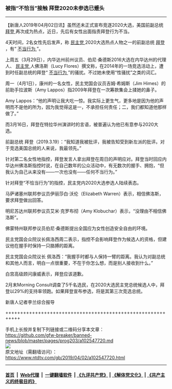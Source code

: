 ### 被指“不恰当”接触 拜登2020未参选已蹙头
------------------------

<div class="post_content" itemprop="articleBody">
 <p>
  【新唐人2019年04月02日讯】虽然还未正式宣布竞逐2020大选，美国前副总统
  <a href="https://www.ntdtv.com/gb/拜登.htm">
   拜登
  </a>
  再次成为热点，近日，先后有女性出面指责拜登行为不当。
 </p>
 <p>
  4天时间，2名女性先后发声，称
  <a href="https://www.ntdtv.com/gb/民主党.htm">
   民主党
  </a>
  2020大选热点人物之一的前副总统
  <a href="https://www.ntdtv.com/gb/拜登.htm">
   拜登
  </a>
  ，有“
  <a href="https://www.ntdtv.com/gb/不当行为.htm">
   不当行为
  </a>
  ”。
 </p>
 <p>
  上周五（3月29日），内华达州前州议员、伯尼·桑德斯2016大选在内华达州的代理人、
  <a href="https://www.ntdtv.com/gb/民主党.htm">
   民主党
  </a>
  人佛洛斯（Lucy Flores）撰文称，在2014年的一场竞选活动上，遭到时任副总统的拜登“
  <a href="https://www.ntdtv.com/gb/不当行为.htm">
   不当行为
  </a>
  ”的骚扰。不过她未使用“性骚扰”之类的词汇。
 </p>
 <p>
  周一（4月1日），康州的一名女性，民主党国会议员吉姆·希姆斯（Jim Himes）的前助手拉波斯（Amy Lappos）指2009年拜登在一次筹款集会上揉她的鼻子。
 </p>
 <p>
  Amy Lappos：“他的声明让我大吃一惊。我实际上更生气，更多地是因为他的声明而不是他的所为，因为我觉得这是一，不承担任何责任；二，我们都知道他那样做了。”
 </p>
 <p>
  而3月16日，拜登在特拉华州演讲时的言语，被普遍认为他已有意参与2020大选。
 </p>
 <p>
  前副总统 拜登（2019.3.19）：“我知道我被批评，我被告知受到新左派的批评。对于竞选美国总统的人来说，我最领先。”
 </p>
 <p>
  针对第二名女性地指控，拜登发言人拿出拜登在周日的声明应对。拜登当时回应内华达州佛洛斯指控时说，在自己数年的公众活动中，有无数次的握手、拥抱，“但我认为自己从来没有——一次也没有——任何不当行为。”
 </p>
 <p>
  针对拜登“不恰当行为”的指控，民主党内2020大选参选人陆续表态。
 </p>
 <p>
  马萨诸塞州联邦参议员伊丽莎白‧沃伦（Elizabeth Warren）表示，相信佛洛斯，要求拜登做出回答。
 </p>
 <p>
  明尼苏达州联邦参议员艾米‧克罗布彻（Amy Klobuchar）表示，“没理由不相信佛洛斯”。
 </p>
 <p>
  佛蒙特州联邦参议员伯尼·桑德斯提出全国应为女性创造安全自由的环境。
 </p>
 <p>
  民主党国会众院议长佩洛西周二表示，指控不会影响拜登作为候选人的资格，但建议他在握手时保持一只胳膊的距离。
 </p>
 <p>
  民主党国会众院议长 佩洛西：“我握手时都与人保持一臂的距离。我认为对副总统和其他人而言，明白一点很重要，不在于你怎么想，而是别人接收到什么。”
 </p>
 <p>
  白宫高级顾问康威表示，拜登应该道歉。
 </p>
 <p>
  2月末Morning Consult调查了5千名选民，在2020大选民主党总统候选人中，拜登以29%的支持率领跑。如果拜登宣布参选，将是其第三次竞选总统。
 </p>
 <p>
  新唐人记者李兰综合报导
 </p>
 <div class="single_ad">
 </div>
</div>

+++++++++++++++++++++++++++++++++++++++++++++++++++++++++++<br/><br/>
手机上长按并复制下列链接或二维码分享本文章：<br/>
https://github.com/gfw-breaker/banned-news/blob/master/pages/prog203/a102547720.md <br/>
<a href='https://github.com/gfw-breaker/banned-news/blob/master/pages/prog203/a102547720.md'><img src='https://github.com/gfw-breaker/banned-news/blob/master/pages/prog203/a102547720.md.png'/></a> <br/>
原文地址（需翻墙访问）：https://www.ntdtv.com/gb/2019/04/02/a102547720.html


------------------------
#### [首页](https://github.com/gfw-breaker/banned-news/blob/master/README.md) &nbsp;|&nbsp; [Web代理](https://github.com/labour-camp/helloworld) &nbsp;|&nbsp; [一键翻墙软件](https://github.com/gfw-breaker/nogfw/blob/master/README.md) &nbsp;| [《九评共产党》](https://github.com/gfw-breaker/9ping.md/blob/master/README.md#九评之一评共产党是什么) | [《解体党文化》](https://github.com/gfw-breaker/jtdwh.md/blob/master/README.md) | [《共产主义的终极目的》](https://github.com/gfw-breaker/gczydzjmd.md/blob/master/README.md)

